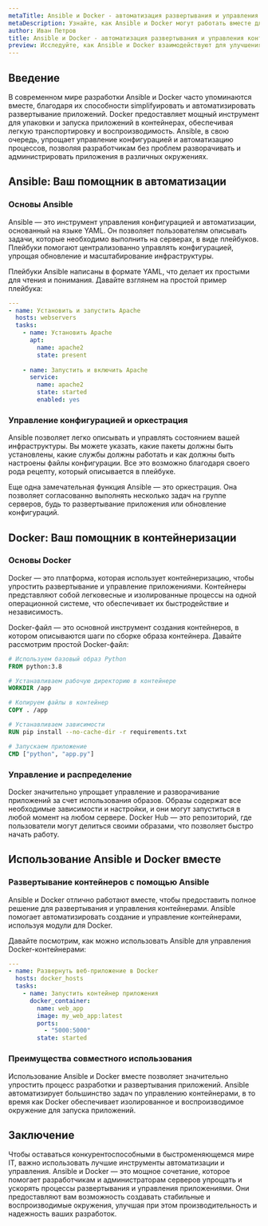 ```yaml
---
metaTitle: Ansible и Docker - автоматизация развертывания и управления контейнерами
metaDescription: Узнайте, как Ansible и Docker могут работать вместе для автоматизации развертывания приложений и управления контейнерами. Исследуйте их возможности и примеры использования.
author: Иван Петров
title: Ansible и Docker - автоматизация развертывания и управления контейнерами
preview: Исследуйте, как Ansible и Docker взаимодействуют для улучшения автоматизации процессов развертывания и управления контейнерами. Примеры и пояснения помогут вам больше узнать о возможностях этих инструментов.
---
```


## Введение

В современном мире разработки Ansible и Docker часто упоминаются вместе, благодаря их способности simplifyировать и автоматизировать развертывание приложений. Docker предоставляет мощный инструмент для упаковки и запуска приложений в контейнерах, обеспечивая легкую транспортировку и воспроизводимость. Ansible, в свою очередь, упрощает управление конфигурацией и автоматизацию процессов, позволяя разработчикам без проблем разворачивать и администрировать приложения в различных окружениях.

## Ansible: Ваш помощник в автоматизации

### Основы Ansible

Ansible — это инструмент управления конфигурацией и автоматизации, основанный на языке YAML. Он позволяет пользователям описывать задачи, которые необходимо выполнить на серверах, в виде плейбуков. Плейбуки помогают централизованно управлять конфигурацией, упрощая обновление и масштабирование инфраструктуры.

Плейбуки Ansible написаны в формате YAML, что делает их простыми для чтения и понимания. Давайте взглянем на простой пример плейбука:

```yaml
---
- name: Установить и запустить Apache
  hosts: webservers
  tasks:
    - name: Установить Apache
      apt:
        name: apache2
        state: present
        
    - name: Запустить и включить Apache
      service:
        name: apache2
        state: started
        enabled: yes
```

### Управление конфигурацией и оркестрация

Ansible позволяет легко описывать и управлять состоянием вашей инфраструктуры. Вы можете указать, какие пакеты должны быть установлены, какие службы должны работать и как должны быть настроены файлы конфигурации. Все это возможно благодаря своего рода рецепту, который описывается в плейбуке. 

Еще одна замечательная функция Ansible — это оркестрация. Она позволяет согласованно выполнять несколько задач на группе серверов, будь то развертывание приложения или обновление конфигураций.

## Docker: Ваш помощник в контейнеризации

### Основы Docker

Docker — это платформа, которая использует контейнеризацию, чтобы упростить развертывание и управление приложениями. Контейнеры представляют собой легковесные и изолированные процессы на одной операционной системе, что обеспечивает их быстродействие и независимость.

Docker-файл — это основной инструмент создания контейнеров, в котором описываются шаги по сборке образа контейнера. Давайте рассмотрим простой Docker-файл:

```dockerfile
# Используем базовый образ Python
FROM python:3.8

# Устанавливаем рабочую директорию в контейнере
WORKDIR /app

# Копируем файлы в контейнер
COPY . /app

# Устанавливаем зависимости
RUN pip install --no-cache-dir -r requirements.txt

# Запускаем приложение
CMD ["python", "app.py"]
```

### Управление и распределение

Docker значительно упрощает управление и разворачивание приложений за счет использования образов. Образы содержат все необходимые зависимости и настройки, и они могут запуститься в любой момент на любом сервере. Docker Hub — это репозиторий, где пользователи могут делиться своими образами, что позволяет быстро начать работу.

## Использование Ansible и Docker вместе

### Развертывание контейнеров с помощью Ansible

Ansible и Docker отлично работают вместе, чтобы предоставить полное решение для развертывания и управления контейнерами. Ansible помогает автоматизировать создание и управление контейнерами, используя модули для Docker.

Давайте посмотрим, как можно использовать Ansible для управления Docker-контейнерами:

```yaml
---
- name: Развернуть веб-приложение в Docker
  hosts: docker_hosts
  tasks:
    - name: Запустить контейнер приложения
      docker_container:
        name: web_app
        image: my_web_app:latest
        ports:
          - "5000:5000"
        state: started
```

### Преимущества совместного использования

Использование Ansible и Docker вместе позволяет значительно упростить процесс разработки и развертывания приложений. Ansible автоматизирует большинство задач по управлению контейнерами, в то время как Docker обеспечивает изолированное и воспроизводимое окружение для запуска приложений.

## Заключение

Чтобы оставаться конкурентоспособными в быстроменяющемся мире IT, важно использовать лучшие инструменты автоматизации и управления. Ansible и Docker — это мощное сочетание, которое помогает разработчикам и администраторам серверов упрощать и ускорять процессы развертывания и управления приложениями. Они предоставляют вам возможность создавать стабильные и воспроизводимые окружения, улучшая при этом производительность и надежность ваших разработок.